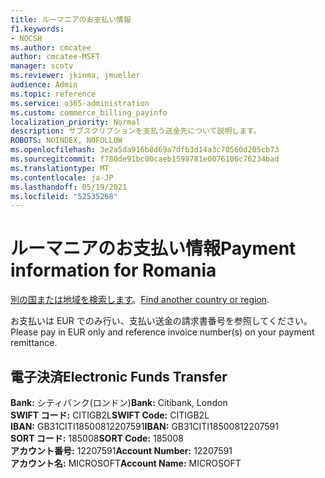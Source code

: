 ```yaml
---
title: ルーマニアのお支払い情報
f1.keywords:
- NOCSH
ms.author: cmcatee
author: cmcatee-MSFT
manager: scotv
ms.reviewer: jkinma, jmueller
audience: Admin
ms.topic: reference
ms.service: o365-administration
ms.custom: commerce_billing_payinfo
localization_priority: Normal
description: サブスクリプションを支払う送金先について説明します。
ROBOTS: NOINDEX, NOFOLLOW
ms.openlocfilehash: 3e2a5da916b8d69a7dfb3d14a3c70560d205cb73
ms.sourcegitcommit: f780de91bc00caeb1598781e0076106c76234bad
ms.translationtype: MT
ms.contentlocale: ja-JP
ms.lasthandoff: 05/19/2021
ms.locfileid: "52535268"
---
```

# <a name="payment-information-for-romania"></a><span data-ttu-id="2dc7d-103">ルーマニアのお支払い情報</span><span class="sxs-lookup"><span data-stu-id="2dc7d-103">Payment information for Romania</span></span>

<span data-ttu-id="2dc7d-104">[別の国または地域を検索します](../billing-and-payments/pay-for-your-subscription.md)。</span><span class="sxs-lookup"><span data-stu-id="2dc7d-104">[Find another country or region](../billing-and-payments/pay-for-your-subscription.md).</span></span>

<span data-ttu-id="2dc7d-105">お支払いは EUR でのみ行い、支払い送金の請求書番号を参照してください。</span><span class="sxs-lookup"><span data-stu-id="2dc7d-105">Please pay in EUR only and reference invoice number(s) on your payment remittance.</span></span>

## <a name="electronic-funds-transfer"></a><span data-ttu-id="2dc7d-106">電子決済</span><span class="sxs-lookup"><span data-stu-id="2dc7d-106">Electronic Funds Transfer</span></span>

<span data-ttu-id="2dc7d-107">**Bank:** シティバンク(ロンドン)</span><span class="sxs-lookup"><span data-stu-id="2dc7d-107">**Bank:** Citibank, London</span></span>  
<span data-ttu-id="2dc7d-108">**SWIFT コード:** CITIGB2L</span><span class="sxs-lookup"><span data-stu-id="2dc7d-108">**SWIFT Code:** CITIGB2L</span></span>  
<span data-ttu-id="2dc7d-109">**IBAN:** GB31CITI18500812207591</span><span class="sxs-lookup"><span data-stu-id="2dc7d-109">**IBAN:** GB31CITI18500812207591</span></span>  
<span data-ttu-id="2dc7d-110">**SORT コード:** 185008</span><span class="sxs-lookup"><span data-stu-id="2dc7d-110">**SORT Code:** 185008</span></span>  
<span data-ttu-id="2dc7d-111">**アカウント番号:** 12207591</span><span class="sxs-lookup"><span data-stu-id="2dc7d-111">**Account Number:** 12207591</span></span>  
<span data-ttu-id="2dc7d-112">**アカウント名:** MICROSOFT</span><span class="sxs-lookup"><span data-stu-id="2dc7d-112">**Account Name:** MICROSOFT</span></span>
